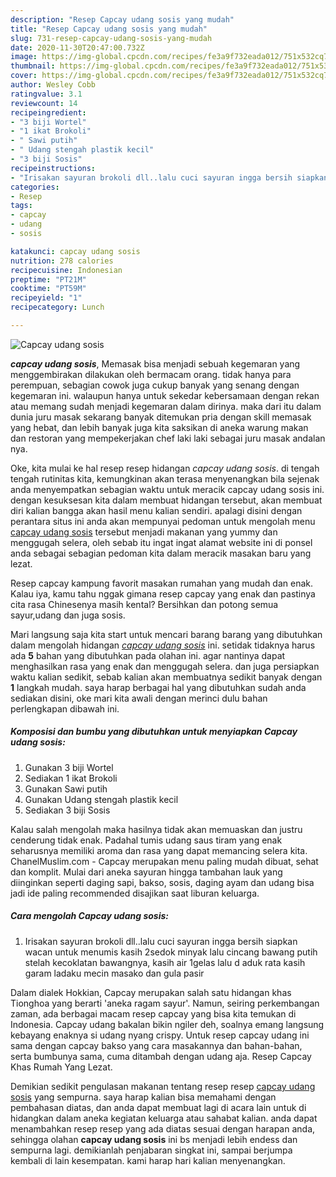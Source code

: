 ```yaml
---
description: "Resep Capcay udang sosis yang mudah"
title: "Resep Capcay udang sosis yang mudah"
slug: 731-resep-capcay-udang-sosis-yang-mudah
date: 2020-11-30T20:47:00.732Z
image: https://img-global.cpcdn.com/recipes/fe3a9f732eada012/751x532cq70/capcay-udang-sosis-foto-resep-utama.jpg
thumbnail: https://img-global.cpcdn.com/recipes/fe3a9f732eada012/751x532cq70/capcay-udang-sosis-foto-resep-utama.jpg
cover: https://img-global.cpcdn.com/recipes/fe3a9f732eada012/751x532cq70/capcay-udang-sosis-foto-resep-utama.jpg
author: Wesley Cobb
ratingvalue: 3.1
reviewcount: 14
recipeingredient:
- "3 biji Wortel"
- "1 ikat Brokoli"
- " Sawi putih"
- " Udang stengah plastik kecil"
- "3 biji Sosis"
recipeinstructions:
- "Irisakan sayuran brokoli dll..lalu cuci sayuran ingga bersih siapkan wacan untuk menumis kasih 2sedok minyak lalu cincang bawang putih stelah kecoklatan bawangnya, kasih air 1gelas lalu d aduk rata kasih garam ladaku mecin masako dan gula pasir"
categories:
- Resep
tags:
- capcay
- udang
- sosis

katakunci: capcay udang sosis 
nutrition: 278 calories
recipecuisine: Indonesian
preptime: "PT21M"
cooktime: "PT59M"
recipeyield: "1"
recipecategory: Lunch

---
```



![Capcay udang sosis](https://img-global.cpcdn.com/recipes/fe3a9f732eada012/751x532cq70/capcay-udang-sosis-foto-resep-utama.jpg)

<b><i>capcay udang sosis</i></b>, Memasak bisa menjadi sebuah kegemaran yang menggembirakan dilakukan oleh bermacam orang. tidak hanya para perempuan, sebagian cowok juga cukup banyak yang senang dengan kegemaran ini. walaupun hanya untuk sekedar kebersamaan dengan rekan atau memang sudah menjadi kegemaran dalam dirinya. maka dari itu dalam dunia juru masak sekarang banyak ditemukan pria dengan skill memasak yang hebat, dan lebih banyak juga kita saksikan di aneka warung makan dan restoran yang mempekerjakan chef laki laki sebagai juru masak andalan nya.

Oke, kita mulai ke hal resep resep hidangan <i>capcay udang sosis</i>. di tengah tengah rutinitas kita, kemungkinan akan terasa menyenangkan bila sejenak anda menyempatkan sebagian waktu untuk meracik capcay udang sosis ini. dengan kesuksesan kita dalam membuat hidangan tersebut, akan membuat diri kalian bangga akan hasil menu kalian sendiri. apalagi disini dengan perantara situs ini anda akan mempunyai pedoman untuk mengolah menu <u>capcay udang sosis</u> tersebut menjadi makanan yang yummy dan menggugah selera, oleh sebab itu ingat ingat alamat website ini di ponsel anda sebagai sebagian pedoman kita dalam meracik masakan baru yang lezat.

Resep capcay kampung favorit masakan rumahan yang mudah dan enak. Kalau iya, kamu tahu nggak gimana resep capcay yang enak dan pastinya cita rasa Chinesenya masih kental? Bersihkan dan potong semua sayur,udang dan juga sosis.


Mari langsung saja kita start untuk mencari barang barang yang dibutuhkan dalam mengolah hidangan <u><i>capcay udang sosis</i></u> ini. setidak tidaknya harus ada <b>5</b> bahan yang dibutuhkan pada olahan ini. agar nantinya dapat menghasilkan rasa yang enak dan menggugah selera. dan juga persiapkan waktu kalian sedikit, sebab kalian akan membuatnya sedikit banyak dengan <b>1</b> langkah mudah. saya harap berbagai hal yang dibutuhkan sudah anda sediakan disini, oke mari kita awali dengan merinci dulu bahan perlengkapan dibawah ini.

<!--inarticleads1-->

##### Komposisi dan bumbu yang dibutuhkan untuk menyiapkan Capcay udang sosis:

1. Gunakan 3 biji Wortel
1. Sediakan 1 ikat Brokoli
1. Gunakan  Sawi putih
1. Gunakan  Udang stengah plastik kecil
1. Sediakan 3 biji Sosis


Kalau salah mengolah maka hasilnya tidak akan memuaskan dan justru cenderung tidak enak. Padahal tumis udang saus tiram yang enak seharusnya memiliki aroma dan rasa yang dapat memancing selera kita. ChanelMuslim.com - Capcay merupakan menu paling mudah dibuat, sehat dan komplit. Mulai dari aneka sayuran hingga tambahan lauk yang diinginkan seperti daging sapi, bakso, sosis, daging ayam dan udang bisa jadi ide paling recommended disajikan saat liburan keluarga. 

<!--inarticleads2-->

##### Cara mengolah Capcay udang sosis:

1. Irisakan sayuran brokoli dll..lalu cuci sayuran ingga bersih siapkan wacan untuk menumis kasih 2sedok minyak lalu cincang bawang putih stelah kecoklatan bawangnya, kasih air 1gelas lalu d aduk rata kasih garam ladaku mecin masako dan gula pasir


Dalam dialek Hokkian, Capcay merupakan salah satu hidangan khas Tionghoa yang berarti &#39;aneka ragam sayur&#39;. Namun, seiring perkembangan zaman, ada berbagai macam resep capcay yang bisa kita temukan di Indonesia. Capcay udang bakalan bikin ngiler deh, soalnya emang langsung kebayang enaknya si udang nyang crispy. Untuk resep capcay udang ini sama dengan capcay bakso yang cara masakannya dan bahan-bahan, serta bumbunya sama, cuma ditambah dengan udang aja. Resep Capcay Khas Rumah Yang Lezat. 

Demikian sedikit pengulasan makanan tentang resep resep <u>capcay udang sosis</u> yang sempurna. saya harap kalian bisa memahami dengan pembahasan diatas, dan anda dapat membuat lagi di acara lain untuk di hidangkan dalam aneka kegiatan keluarga atau sahabat kalian. anda dapat menambahkan resep resep yang ada diatas sesuai dengan harapan anda, sehingga olahan <b>capcay udang sosis</b> ini bs menjadi lebih endess dan sempurna lagi. demikianlah penjabaran singkat ini, sampai berjumpa kembali di lain kesempatan. kami harap hari kalian menyenangkan.
